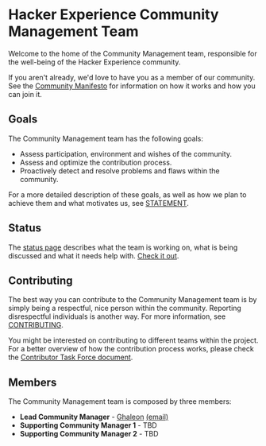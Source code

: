 # Hacker Experience Community Management Team

Welcome to the home of the Community Management team, responsible for the well-being of the Hacker Experience community.

If you aren't already, we'd love to have you as a member of our community. See the [Community Manifesto](COMMUNITY.md) for information on how it works and how you can join it.

## Goals

The Community Management team has the following goals:

- Assess participation, environment and wishes of the community.
- Assess and optimize the contribution process.
- Proactively detect and resolve problems and flaws within the community.

For a more detailed description of these goals, as well as how we plan to achieve them and what motivates us, see [STATEMENT](STATEMENT.md).

## Status

The [status page](STATUS.md) describes what the team is working on, what is being discussed and what it needs help with. [Check it out](STATUS.md).

## Contributing

The best way you can contribute to the Community Management team is by simply being a respectful, nice person within the community. Reporting disrespectful individuals is another way. For more information, see [CONTRIBUTING](CONTRIBUTING.md).

You might be interested on contributing to different teams within the project. For a better overview of how the contribution process works, please check the [Contributor Task Force document](CTF.md).

## Members

The Community Management team is composed by three members:

- **Lead Community Manager** - [Ghaleon](https://github.com/ghaleon-dax) [(email)](mailto:ghaleon@hackerexperience.com)
- **Supporting Community Manager 1** - TBD
- **Supporting Community Manager 2** - TBD
